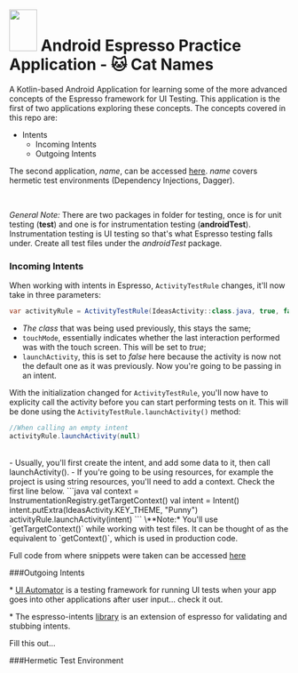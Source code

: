 <h1><img src="https://camo.githubusercontent.com/737e7380383ffcd2f3b9bf55c678f3b368feb730/68747470733a2f2f6c68352e676f6f676c6575736572636f6e74656e742e636f6d2f2d453259504c6c56416c30552f564a556350726756432d492f414141414141414147464d2f416b715a6e354e387272632f773839302d68313030392f657370726573736f5f6c6f636b75702e706e67" height="75" width="50" /> Android Espresso Practice Application - 🐱 Cat Names</h1> 

A Kotlin-based Android Application for learning some of the more advanced concepts of the Espresso framework for UI Testing. This application is the first of two applications exploring these concepts. The concepts covered in this repo are:
 - Intents
   - Incoming Intents
   - Outgoing Intents
  
The second application, *name*, can be accessed [here](). *name* covers hermetic test environments (Dependency Injections, Dagger).

<br>

_General Note:_ There are two packages in folder for testing, once is for unit testing (**test**) and one is for instrumentation testing (**androidTest**). Instrumentation testing is UI testing so that's what Espresso testing falls under. Create all test files under the *androidTest* package.

<h3>Incoming Intents</h3>

When working with intents in Espresso, `ActivityTestRule` changes, it'll now take in three parameters:

```java
var activityRule = ActivityTestRule(IdeasActivity::class.java, true, false)
```

 - _The class_ that was being used previously, this stays the same;
 - `touchMode`, essentially indicates whether the last interaction performed was with the touch screen. This will be set to _true_;
 - `launchActivity`, this is set to _false_ here because the activity is now not the default one as it was previously. Now you're going to be passing in an intent.

With the initialization changed for `ActivityTestRule`, you'll now have to explicity call the activity before you can start performing tests on it. This will be done using the `ActivityTestRule.launchActivity()` method:

```java
//When calling an empty intent
activityRule.launchActivity(null) 
```
<br>
 - Usually, you'll first create the intent, and add some data to it, then call launchActivity(). 
 - If you're going to be using resources, for example the project is using string resources, you'll need to add a context. Check the first line below.
```java
val context = InstrumentationRegistry.getTargetContext()
val intent = Intent()
intent.putExtra(IdeasActivity.KEY_THEME, "Punny")
activityRule.launchActivity(intent)
```
 \**Note:* You'll use `getTargetContext()` while working with test files. It can be thought of as the equivalent to `getContext()`, which is used in production code. 

Full code from where snippets were taken can be accessed [here](app/src/androidTest/java/android/learning/advancedespressopracticeapplication/IdeasActivityTest.kt)

 ###Outgoing Intents

\* [UI Automator](https://developer.android.com/training/testing/ui-automator) is a testing framework for running UI tests when your app goes into other applications after user input... check it out.

\* The espresso-intents [library](https://developer.android.com/training/testing/espresso/intents) is an extension of espresso for validating and stubbing intents.

Fill this out...

###Hermetic Test Environment

